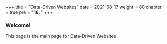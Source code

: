 +++
title = "Data-Driven Websites"
date = 2021-08-17
weight = 80
chapter = true
pre = "<b>16.  </b>"
+++
### Welcome!
This page is the main page for Data-Driven Websites
